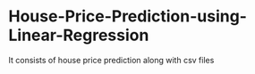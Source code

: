 # House-Price-Prediction-using-Linear-Regression
It consists of house price prediction along with csv files
